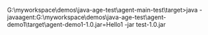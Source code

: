 G:\myworkspace\demos\java-age-test\agent-main-test\target>java -javaagent:G:\myworkspace\demos\java-age-test\agent-demo1\target\agent-demo1-1.0.jar=Hello1 -jar test-1.0.jar